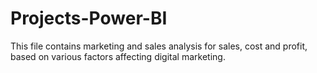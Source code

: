 # Projects-Power-BI
This file contains marketing and sales analysis for sales, cost and profit, based on various factors affecting digital marketing.

